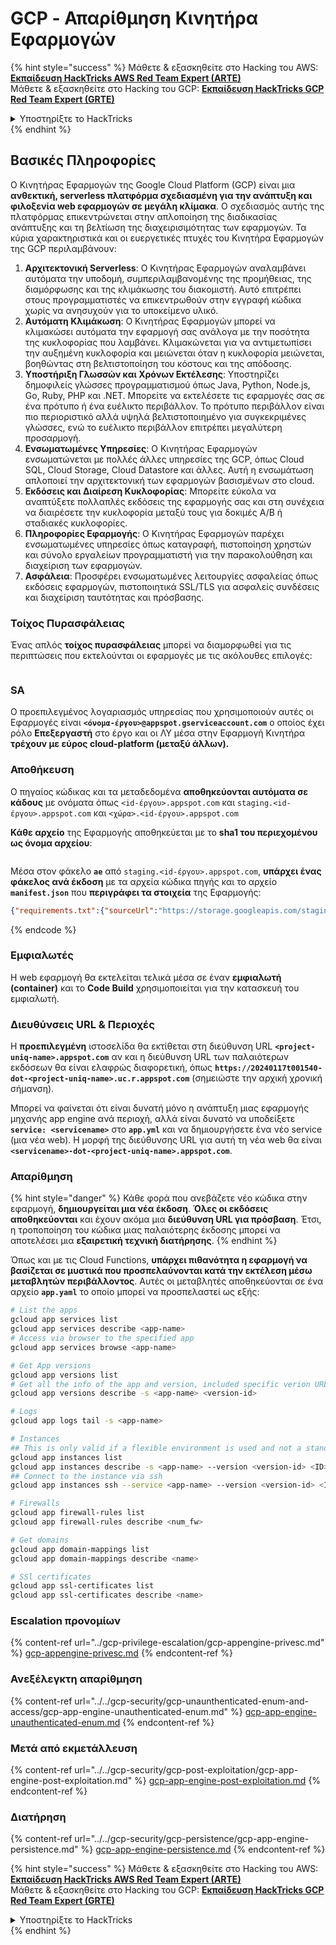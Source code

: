# GCP - Απαρίθμηση Κινητήρα Εφαρμογών

{% hint style="success" %}
Μάθετε & εξασκηθείτε στο Hacking του AWS:<img src="/.gitbook/assets/image.png" alt="" data-size="line">[**Εκπαίδευση HackTricks AWS Red Team Expert (ARTE)**](https://training.hacktricks.xyz/courses/arte)<img src="/.gitbook/assets/image.png" alt="" data-size="line">\
Μάθετε & εξασκηθείτε στο Hacking του GCP: <img src="/.gitbook/assets/image (2).png" alt="" data-size="line">[**Εκπαίδευση HackTricks GCP Red Team Expert (GRTE)**<img src="/.gitbook/assets/image (2).png" alt="" data-size="line">](https://training.hacktricks.xyz/courses/grte)

<details>

<summary>Υποστηρίξτε το HackTricks</summary>

* Ελέγξτε τα [**σχέδια συνδρομής**](https://github.com/sponsors/carlospolop)!
* **Εγγραφείτε** 💬 [**στην ομάδα Discord**](https://discord.gg/hRep4RUj7f) ή στην [**ομάδα telegram**](https://t.me/peass) ή **ακολουθήστε** μας στο **Twitter** 🐦 [**@hacktricks\_live**](https://twitter.com/hacktricks\_live)**.**
* **Μοιραστείτε κόλπα χάκερ υποβάλλοντας PRs** στα αποθετήρια [**HackTricks**](https://github.com/carlospolop/hacktricks) και [**HackTricks Cloud**](https://github.com/carlospolop/hacktricks-cloud).

</details>
{% endhint %}

## Βασικές Πληροφορίες <a href="#reviewing-app-engine-configurations" id="reviewing-app-engine-configurations"></a>


Ο Κινητήρας Εφαρμογών της Google Cloud Platform (GCP) είναι μια **ανθεκτική, serverless πλατφόρμα σχεδιασμένη για την ανάπτυξη και φιλοξενία web εφαρμογών σε μεγάλη κλίμακα**. Ο σχεδιασμός αυτής της πλατφόρμας επικεντρώνεται στην απλοποίηση της διαδικασίας ανάπτυξης και τη βελτίωση της διαχειρισιμότητας των εφαρμογών. Τα κύρια χαρακτηριστικά και οι ευεργετικές πτυχές του Κινητήρα Εφαρμογών της GCP περιλαμβάνουν:

1. **Αρχιτεκτονική Serverless**: Ο Κινητήρας Εφαρμογών αναλαμβάνει αυτόματα την υποδομή, συμπεριλαμβανομένης της προμήθειας, της διαμόρφωσης και της κλιμάκωσης του διακομιστή. Αυτό επιτρέπει στους προγραμματιστές να επικεντρωθούν στην εγγραφή κώδικα χωρίς να ανησυχούν για το υποκείμενο υλικό.
2. **Αυτόματη Κλιμάκωση**: Ο Κινητήρας Εφαρμογών μπορεί να κλιμακώσει αυτόματα την εφαρμογή σας ανάλογα με την ποσότητα της κυκλοφορίας που λαμβάνει. Κλιμακώνεται για να αντιμετωπίσει την αυξημένη κυκλοφορία και μειώνεται όταν η κυκλοφορία μειώνεται, βοηθώντας στη βελτιστοποίηση του κόστους και της απόδοσης.
3. **Υποστήριξη Γλωσσών και Χρόνων Εκτέλεσης**: Υποστηρίζει δημοφιλείς γλώσσες προγραμματισμού όπως Java, Python, Node.js, Go, Ruby, PHP και .NET. Μπορείτε να εκτελέσετε τις εφαρμογές σας σε ένα πρότυπο ή ένα ευέλικτο περιβάλλον. Το πρότυπο περιβάλλον είναι πιο περιοριστικό αλλά υψηλά βελτιστοποιημένο για συγκεκριμένες γλώσσες, ενώ το ευέλικτο περιβάλλον επιτρέπει μεγαλύτερη προσαρμογή.
4. **Ενσωματωμένες Υπηρεσίες**: Ο Κινητήρας Εφαρμογών ενσωματώνεται με πολλές άλλες υπηρεσίες της GCP, όπως Cloud SQL, Cloud Storage, Cloud Datastore και άλλες. Αυτή η ενσωμάτωση απλοποιεί την αρχιτεκτονική των εφαρμογών βασισμένων στο cloud.
5. **Εκδόσεις και Διαίρεση Κυκλοφορίας**: Μπορείτε εύκολα να αναπτύξετε πολλαπλές εκδόσεις της εφαρμογής σας και στη συνέχεια να διαιρέσετε την κυκλοφορία μεταξύ τους για δοκιμές A/B ή σταδιακές κυκλοφορίες.
6. **Πληροφορίες Εφαρμογής**: Ο Κινητήρας Εφαρμογών παρέχει ενσωματωμένες υπηρεσίες όπως καταγραφή, πιστοποίηση χρηστών και σύνολο εργαλείων προγραμματιστή για την παρακολούθηση και διαχείριση των εφαρμογών.
7. **Ασφάλεια**: Προσφέρει ενσωματωμένες λειτουργίες ασφαλείας όπως εκδόσεις εφαρμογών, πιστοποιητικά SSL/TLS για ασφαλείς συνδέσεις και διαχείριση ταυτότητας και πρόσβασης.

### Τοίχος Πυρασφάλειας

Ένας απλός **τοίχος πυρασφάλειας** μπορεί να διαμορφωθεί για τις περιπτώσεις που εκτελούνται οι εφαρμογές με τις ακόλουθες επιλογές:

<figure><img src="../../../.gitbook/assets/image (3) (1) (2).png" alt=""><figcaption></figcaption></figure>

### SA

Ο προεπιλεγμένος λογαριασμός υπηρεσίας που χρησιμοποιούν αυτές οι Εφαρμογές είναι **`<όνομα-έργου>@appspot.gserviceaccount.com`** ο οποίος έχει ρόλο **Επεξεργαστή** στο έργο και οι ΛΥ μέσα στην Εφαρμογή Κινητήρα **τρέχουν με εύρος cloud-platform (μεταξύ άλλων).**

### Αποθήκευση

Ο πηγαίος κώδικας και τα μεταδεδομένα **αποθηκεύονται αυτόματα σε κάδους** με ονόματα όπως `<id-έργου>.appspot.com` και `staging.<id-έργου>.appspot.com` και `<χώρα>.<id-έργου>.appspot.com`&#x20;

**Κάθε αρχείο** της Εφαρμογής αποθηκεύεται με το **sha1 του περιεχομένου ως όνομα αρχείου**:

<figure><img src="../../../.gitbook/assets/image (4) (6).png" alt=""><figcaption></figcaption></figure>

Μέσα στον φάκελο **`ae`** από `staging.<id-έργου>.appspot.com`, **υπάρχει ένας φάκελος ανά έκδοση** με τα αρχεία κώδικα πηγής και το αρχείο **`manifest.json`** που **περιγράφει τα στοιχεία** της Εφαρμογής:
```json
{"requirements.txt":{"sourceUrl":"https://storage.googleapis.com/staging.onboarding-host-98efbf97812843.appspot.com/a270eedcbe2672c841251022b7105d340129d108","sha1Sum":"a270eedc_be2672c8_41251022_b7105d34_0129d108"},"main_test.py":{"sourceUrl":"https://storage.googleapis.com/staging.onboarding-host-98efbf97812843.appspot.com/0ca32fd70c953af94d02d8a36679153881943f32","sha1Sum":"0ca32fd7_0c953af9_4d02d8a ...
```
{% endcode %}

### Εμφιαλωτές

Η web εφαρμογή θα εκτελείται τελικά μέσα σε έναν **εμφιαλωτή (container)** και το **Code Build** χρησιμοποιείται για την κατασκευή του εμφιαλωτή.

### Διευθύνσεις URL & Περιοχές

Η **προεπιλεγμένη** ιστοσελίδα θα εκτίθεται στη διεύθυνση URL **`<project-uniq-name>.appspot.com`** αν και η διεύθυνση URL των παλαιότερων εκδόσεων θα είναι ελαφρώς διαφορετική, όπως **`https://20240117t001540-dot-<project-uniq-name>.uc.r.appspot.com`** (σημειώστε την αρχική χρονική σήμανση).

Μπορεί να φαίνεται ότι είναι δυνατή μόνο η ανάπτυξη μιας εφαρμογής μηχανής app engine ανά περιοχή, αλλά είναι δυνατό να υποδείξετε **`service: <servicename>`** στο **`app.yml`** και να δημιουργήσετε ένα νέο service (μια νέα web). Η μορφή της διεύθυνσης URL για αυτή τη νέα web θα είναι **`<servicename>-dot-<project-uniq-name>.appspot.com`**.

### Απαρίθμηση

{% hint style="danger" %}
Κάθε φορά που ανεβάζετε νέο κώδικα στην εφαρμογή, **δημιουργείται μια νέα έκδοση**. **Όλες οι εκδόσεις αποθηκεύονται** και έχουν ακόμα μια **διεύθυνση URL για πρόσβαση**. Έτσι, η τροποποίηση του κώδικα μιας παλαιότερης έκδοσης μπορεί να αποτελέσει μια **εξαιρετική τεχνική διατήρησης**.
{% endhint %}

Όπως και με τις Cloud Functions, **υπάρχει πιθανότητα η εφαρμογή να βασίζεται σε μυστικά που προσπελαύνονται κατά την εκτέλεση μέσω μεταβλητών περιβάλλοντος**. Αυτές οι μεταβλητές αποθηκεύονται σε ένα αρχείο **`app.yaml`** το οποίο μπορεί να προσπελαστεί ως εξής:
```bash
# List the apps
gcloud app services list
gcloud app services describe <app-name>
# Access via browser to the specified app
gcloud app services browse <app-name>

# Get App versions
gcloud app versions list
# Get all the info of the app and version, included specific verion URL and the env
gcloud app versions describe -s <app-name> <version-id>

# Logs
gcloud app logs tail -s <app-name>

# Instances
## This is only valid if a flexible environment is used and not a standard one
gcloud app instances list
gcloud app instances describe -s <app-name> --version <version-id> <ID>
## Connect to the instance via ssh
gcloud app instances ssh --service <app-name> --version <version-id> <ID>

# Firewalls
gcloud app firewall-rules list
gcloud app firewall-rules describe <num_fw>

# Get domains
gcloud app domain-mappings list
gcloud app domain-mappings describe <name>

# SSl certificates
gcloud app ssl-certificates list
gcloud app ssl-certificates describe <name>
```
### Εscalation προνομίων

{% content-ref url="../gcp-privilege-escalation/gcp-appengine-privesc.md" %}
[gcp-appengine-privesc.md](../gcp-privilege-escalation/gcp-appengine-privesc.md)
{% endcontent-ref %}

### Ανεξέλεγκτη απαρίθμηση

{% content-ref url="../../gcp-security/gcp-unaunthenticated-enum-and-access/gcp-app-engine-unauthenticated-enum.md" %}
[gcp-app-engine-unauthenticated-enum.md](../../gcp-security/gcp-unaunthenticated-enum-and-access/gcp-app-engine-unauthenticated-enum.md)
{% endcontent-ref %}

### Μετά από εκμετάλλευση

{% content-ref url="../../gcp-security/gcp-post-exploitation/gcp-app-engine-post-exploitation.md" %}
[gcp-app-engine-post-exploitation.md](../../gcp-security/gcp-post-exploitation/gcp-app-engine-post-exploitation.md)
{% endcontent-ref %}

### Διατήρηση

{% content-ref url="../../gcp-security/gcp-persistence/gcp-app-engine-persistence.md" %}
[gcp-app-engine-persistence.md](../../gcp-security/gcp-persistence/gcp-app-engine-persistence.md)
{% endcontent-ref %}

{% hint style="success" %}
Μάθετε & εξασκηθείτε στο Hacking του AWS:<img src="/.gitbook/assets/image.png" alt="" data-size="line">[**Εκπαίδευση HackTricks AWS Red Team Expert (ARTE)**](https://training.hacktricks.xyz/courses/arte)<img src="/.gitbook/assets/image.png" alt="" data-size="line">\
Μάθετε & εξασκηθείτε στο Hacking του GCP: <img src="/.gitbook/assets/image (2).png" alt="" data-size="line">[**Εκπαίδευση HackTricks GCP Red Team Expert (GRTE)**<img src="/.gitbook/assets/image (2).png" alt="" data-size="line">](https://training.hacktricks.xyz/courses/grte)

<details>

<summary>Υποστηρίξτε το HackTricks</summary>

* Ελέγξτε τα [**σχέδια συνδρομής**](https://github.com/sponsors/carlospolop)!
* **Εγγραφείτε** 💬 στην [**ομάδα Discord**](https://discord.gg/hRep4RUj7f) ή στην [**ομάδα τηλεγραφήματος**](https://t.me/peass) ή **ακολουθήστε** μας στο **Twitter** 🐦 [**@hacktricks\_live**](https://twitter.com/hacktricks\_live)**.**
* **Μοιραστείτε κόλπα χάκινγκ υποβάλλοντας PRs στα** [**HackTricks**](https://github.com/carlospolop/hacktricks) και [**HackTricks Cloud**](https://github.com/carlospolop/hacktricks-cloud) αποθετήρια στο GitHub.

</details>
{% endhint %}
